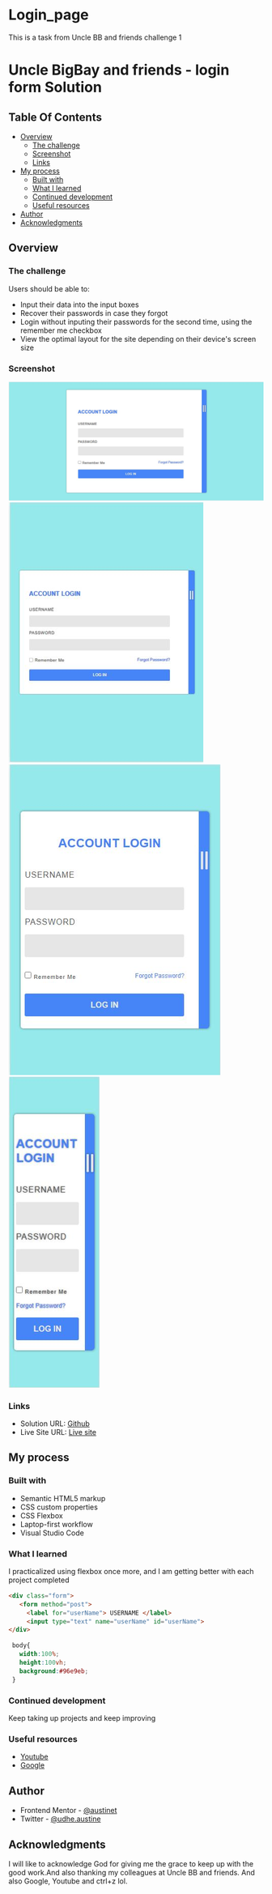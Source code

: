 # Login_page
This is a task from Uncle BB and friends challenge 1
# Uncle BigBay and friends - login form Solution


## Table Of Contents

- [Overview](#overview)
  - [The challenge](#the-challenge)
  - [Screenshot](#screenshot)
  - [Links](#links)
- [My process](#my-process)
  - [Built with](#built-with)
  - [What I learned](#what-i-learned)
  - [Continued development](#continued-development)
  - [Useful resources](#useful-resources)
- [Author](#author)
- [Acknowledgments](#acknowledgments)


## Overview

### The challenge

Users should be able to:
- Input their data into the input boxes
- Recover their passwords in case they forgot
- Login without inputing their passwords for the second time, using the remember me      checkbox
- View the optimal layout for the site depending on their device's screen size

### Screenshot

![](screenshots/bigscreen.JPG)
![](screenshots/mediumscreen.JPG)
![](screenshots/smallscreen.JPG)
![](screenshots/extrasmallscreen.JPG)


### Links

- Solution URL: [Github](https://github.com/Austinet/Login_page.git)
- Live Site URL: [Live site](https://austinet.github.io/Login_page/)

## My process

### Built with

- Semantic HTML5 markup
- CSS custom properties
- CSS Flexbox
- Laptop-first workflow
- Visual Studio Code


### What I learned
   I practicalized using flexbox once more, and I am getting better with each project completed

```html
<div class="form">
   <form method="post">
     <label for="userName"> USERNAME </label>
     <input type="text" name="userName" id="userName">
</div>
```
```css
 body{
   width:100%;
   height:100vh;
   background:#96e9eb;
 }

```

### Continued development

Keep taking up projects and keep improving

### Useful resources

- [ Youtube](https://www.Youtube.com) 
- [Google  ](https://www.Google.com) 

## Author

- Frontend Mentor - [@austinet](https://www.frontendmentor.io/profile/austinet)
- Twitter - [@udhe.austine](https://www.twitter.com/udhe.austine)


## Acknowledgments

I will like to acknowledge God for giving me the grace to keep up with the good work.And also thanking my colleagues at Uncle BB and friends. And also Google, Youtube and ctrl+z lol.
